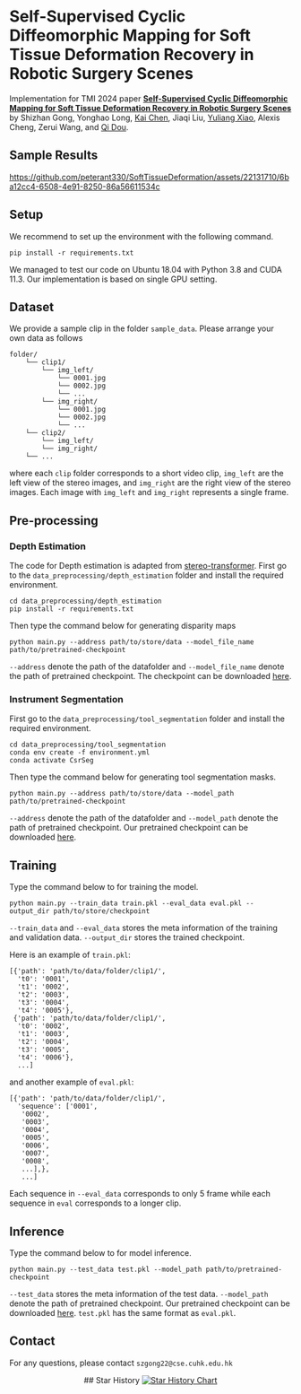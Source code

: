 # Self-Supervised Cyclic Diffeomorphic Mapping for Soft Tissue Deformation Recovery in Robotic Surgery Scenes
Implementation for TMI 2024 paper [<strong>Self-Supervised Cyclic Diffeomorphic Mapping for Soft 
Tissue Deformation Recovery in Robotic Surgery Scenes</strong>](https://ieeexplore.ieee.org/document/10630572)
by Shizhan Gong, Yonghao Long, [Kai Chen](https://ck-kai.github.io/), Jiaqi Liu,
[Yuliang Xiao](https://mikami520.github.io/), Alexis Cheng, Zerui Wang, and [Qi Dou](https://www.cse.cuhk.edu.hk/~qdou/index.html).

## Sample Results
https://github.com/peterant330/SoftTissueDeformation/assets/22131710/6ba12cc4-6508-4e91-8250-86a56611534c

## Setup
We recommend to set up the environment with the following command.

`pip install -r requirements.txt `

We managed to test our code on Ubuntu 18.04 with Python 3.8 and CUDA 11.3. Our implementation is based on single GPU setting.

## Dataset
We provide a sample clip in the folder `sample_data`. Please arrange your own data as follows
```
folder/
	└── clip1/ 
	    └── img_left/
	        └── 0001.jpg
	        └── 0002.jpg
	        └── ...
	    └── img_right/
	        └── 0001.jpg
	        └── 0002.jpg
	        └── ...
	└── clip2/
	    └── img_left/
	    └── img_right/ 
	└── ...
```
where each `clip` folder corresponds to a short video clip, `img_left` are the left view of the stereo 
images, and `img_right` are the right view of the stereo images. Each image with `img_left` and  `img_right` 
represents a single frame. 

## Pre-processing
### Depth Estimation

The code for Depth estimation is adapted from [stereo-transformer](https://ck-kai.github.io/). First go to the 
`data_preprocessing/depth_estimation` folder and install the required environment.
```commandline
cd data_preprocessing/depth_estimation
pip install -r requirements.txt
```
Then type the command below for generating disparity maps

```commandline
python main.py --address path/to/store/data --model_file_name path/to/pretrained-checkpoint
```
`--address` denote the path of the datafolder and `--model_file_name` denote the path of pretrained checkpoint.
The checkpoint can be downloaded [here](https://mycuhk-my.sharepoint.com/:u:/g/personal/1155187960_link_cuhk_edu_hk/ERqEFOYqdztLqWQza--4vN4B8JafIw_ECVwtV8sz8bPPMQ).

### Instrument Segmentation
First go to the 
`data_preprocessing/tool_segmentation` folder and install the required environment.
```commandline
cd data_preprocessing/tool_segmentation
conda env create -f environment.yml
conda activate CsrSeg
```
Then type the command below for generating tool segmentation masks.

```commandline
python main.py --address path/to/store/data --model_path path/to/pretrained-checkpoint
```
`--address` denote the path of the datafolder and `--model_path` denote the path of pretrained checkpoint.
Our pretrained checkpoint can be downloaded [here](https://mycuhk-my.sharepoint.com/:u:/g/personal/1155187960_link_cuhk_edu_hk/EZkjabvoPitBi5QAXbEVvhsBptu_PWqIhFdID8vwsVreaA?e=dPh5SA).

## Training
 Type the command below to for training the model.
```commandline
python main.py --train_data train.pkl --eval_data eval.pkl --output_dir path/to/store/checkpoint
```
`--train_data` and `--eval_data` stores the meta information of the training and validation data. `--output_dir` stores 
the trained checkpoint.

Here is an example of `train.pkl`:

```commandline
[{'path': 'path/to/data/folder/clip1/',
  't0': '0001',
  't1': '0002',
  't2': '0003',
  't3': '0004',
  't4': '0005'},
 {'path': 'path/to/data/folder/clip1/',
  't0': '0002',
  't1': '0003',
  't2': '0004',
  't3': '0005',
  't4': '0006'},
  ...]
```

and another example of `eval.pkl`:
```commandline
[{'path': 'path/to/data/folder/clip1/',
  'sequence': ['0001',
   '0002',
   '0003',
   '0004',
   '0005',
   '0006',
   '0007',
   '0008',
   ...],},
   ...]
```
Each sequence in `--eval_data` corresponds to only 5 frame while each sequence in `eval` corresponds to a longer clip.

## Inference
 Type the command below to for model inference.
```commandline
python main.py --test_data test.pkl --model_path path/to/pretrained-checkpoint
```
`--test_data`  stores the meta information of the test data. `--model_path` denote the path of pretrained checkpoint. 
Our pretrained checkpoint can be downloaded 
[here](https://mycuhk-my.sharepoint.com/:u:/g/personal/1155187960_link_cuhk_edu_hk/EZg8W98rGbJIr0ZS3wahkWQBPNtEpL9R2yvWBY1ykTl5Hg?e=rjlhKB). 
`test.pkl` has the same format as `eval.pkl`.

## Contact
For any questions, please contact `szgong22@cse.cuhk.edu.hk`

<p align="center">
	## Star History
	<a href="https://star-history.com/#mikami520/RecoverTissueDeform&Date">
		 <picture>
		   <source media="(prefers-color-scheme: dark)" srcset="https://api.star-history.com/svg?repos=mikami520/RecoverTissueDeform&type=Date&theme=dark" />
		   <source media="(prefers-color-scheme: light)" srcset="https://api.star-history.com/svg?repos=mikami520/RecoverTissueDeform&type=Date" />
		   <img alt="Star History Chart" src="https://api.star-history.com/svg?repos=mikami520/RecoverTissueDeform&type=Date" />
		 </picture>
	</a>
</p>
